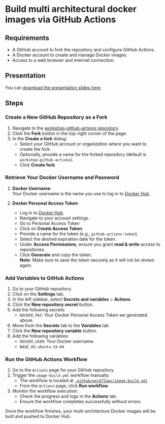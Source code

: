 # Build multi architectural docker images via GitHub Actions

## Requirements

- A GitHub account to fork the repository and configure GitHub Actions.
- A Docker account to create and manage Docker images.
- Access to a web browser and internet connection.

## Presentation

You can [download the presentation slides here](docs/githubactions.pdf).

## Steps

### Create a New GitHub Repository as a Fork

1. Navigate to the [workshop-github-actions repository](https://github.com/ArmDeveloperEcosystem/workshop-github-actions/).
2. Click the **Fork** button in the top-right corner of the page.
3. In the **Create a fork** dialog:
    - Select your GitHub account or organization where you want to create the fork.
    - Optionally, provide a name for the forked repository (default is `workshop-github-actions`).
    - Click **Create fork**.

### Retrieve Your Docker Username and Password

1. **Docker Username**:  
    Your Docker username is the name you use to log in to [Docker Hub](https://hub.docker.com/).

2. **Docker Personal Access Token**:  
    - Log in to [Docker Hub](https://hub.docker.com/).
    - Navigate to your account settings.
    - Go to Personal Access Token
    - Click on **Create Access Token**.
    - Provide a name for the token (e.g., `github-actions-token`).
    - Select the desired expiration date for the token.
    - Under **Access Permissions**, ensure you grant **read & write** access to repositories.
    - Click **Generate** and copy the token.  
    **Note**: Make sure to save the token securely as it will not be shown again.

### Add Variables to GitHub Actions

1. Go to your GitHub repository.
2. Click on the **Settings** tab.
3. In the left sidebar, select **Secrets and variables** > **Actions**.
4. Click the **New repository secret** button.
5. Add the following secrets:
    - `DOCKER_PAT`: Your Docker Personal Access Token we generated above.
6. Move from the **Secrets** tab to the **Variables** tab
7. Click the **New repository variable** button.
8. Add the following variables:
    - `DOCKER_USER`: Your Docker username.
    - `BASE_OS`: `ubuntu-24.04`

### Run the GitHub Actions Workflow

1. Go to the `Actions` page for your GitHub repository.
2. Trigger the `image-build.yml` workflow manually:
    - The workflow is located at [`.github/workflows/image-build.yml`](.github/workflows/image-build.yml)
    - From the `Actions` page, click **Run workflow**.
3. Monitor the workflow execution:
    - Check the progress and logs in the **Actions** tab.
    - Ensure the workflow completes successfully without errors.

Once the workflow finishes, your multi-architecture Docker images will be built and pushed to Docker Hub.
